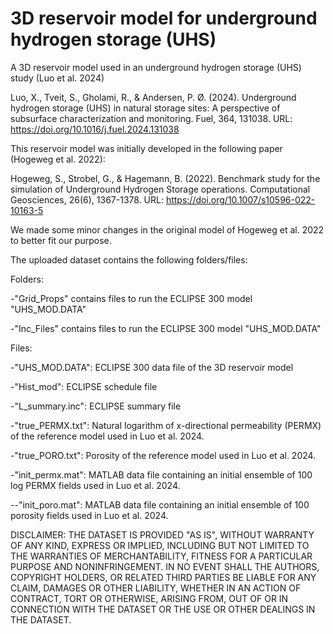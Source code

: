 # 3D reservoir model for underground hydrogen storage (UHS)
A 3D reservoir model used in an underground hydrogen storage (UHS) study (Luo et al. 2024)

Luo, X., Tveit, S., Gholami, R., & Andersen, P. Ø. (2024). Underground hydrogen storage (UHS) in natural storage sites: A perspective of subsurface characterization and monitoring. Fuel, 364, 131038. URL: https://doi.org/10.1016/j.fuel.2024.131038

This reservoir model was initially developed in the following paper (Hogeweg et al. 2022):

Hogeweg, S., Strobel, G., & Hagemann, B. (2022). Benchmark study for the simulation of Underground Hydrogen Storage operations. Computational Geosciences, 26(6), 1367-1378. URL: https://doi.org/10.1007/s10596-022-10163-5

We made some minor changes in the original model of Hogeweg et al. 2022 to better fit our purpose.

The uploaded dataset contains the following folders/files:

Folders:
 
-"Grid_Props" contains files to run the ECLIPSE 300 model "UHS_MOD.DATA" 
 
-"Inc_Files" contains files to run the ECLIPSE 300 model "UHS_MOD.DATA" 


Files: 

-"UHS_MOD.DATA": ECLIPSE 300 data file of the 3D reservoir model

-"Hist_mod": ECLIPSE schedule file

-"L_summary.inc": ECLIPSE summary file

-"true_PERMX.txt": Natural logarithm of x-directional permeability (PERMX) of the reference model used in Luo et al. 2024.  

-"true_PORO.txt": Porosity of the reference model used in Luo et al. 2024. 

-"init_permx.mat": MATLAB data file containing an initial ensemble of 100 log PERMX fields used in Luo et al. 2024.  

--"init_poro.mat": MATLAB data file containing an initial ensemble of 100 porosity fields used in Luo et al. 2024.  


DISCLAIMER:
THE DATASET IS PROVIDED "AS IS", WITHOUT WARRANTY OF ANY KIND, EXPRESS OR IMPLIED, INCLUDING BUT NOT LIMITED TO THE WARRANTIES OF MERCHANTABILITY, FITNESS FOR A PARTICULAR PURPOSE AND NONINFRINGEMENT. IN NO EVENT SHALL THE AUTHORS, COPYRIGHT HOLDERS, OR RELATED THIRD PARTIES BE LIABLE FOR ANY CLAIM, DAMAGES OR OTHER LIABILITY, WHETHER IN AN ACTION OF CONTRACT, TORT OR OTHERWISE, ARISING FROM, OUT OF OR IN CONNECTION WITH THE DATASET OR THE USE OR OTHER DEALINGS IN THE DATASET.


